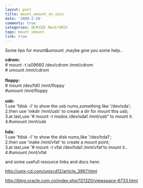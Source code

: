 ```yaml
---
layout: post
title: mount_umount_on_unix
date: '2009-2-28'
comments: true
categories: 技术归总 Mac&*UNIX
tags: mount umount
link: true
---
```

<p>Some tips for mount&amp;umount ,maybe give you some help..</p>
<p><strong>cdrom:</strong><br />
# mount -t is09660 /dev/cdrom /mnt/cdrom<br />
# umount /mnt/cdrom<br />
<br />
<strong>floppy:</strong><br />
# mount /dev/fd0 /mnt/floppy<br />
#umount /mnt/floppy<br />
<br />
<strong>usb:</strong><br />
1.use 'fdisk -l' to show the usb nums,something like '/dev/sda';<br />
2.then use 'mkdir /mnt/usb' to create a dir for mount this usb;<br />
3.at last,use '# mount -t msdos /dev/sda1 /mnt/usb&quot; to mount it.<br />
4.#umount /mnt/usb<br />
<br />
<strong>hda:</strong><br />
1.use 'fdisk -l' to show the disk nums,like '/dev/hda1';<br />
2.then use 'make /mnt/vfat' to create a mount point;<br />
3.at last,use '# mount -t vfat /dev/hda1 /mnt/vfat'to mount it..<br />
4.#umount /mnt/vfat</p>
<p>and some usefull resource links and docs here:</p>
<p><a href="http://unix-cd.com/unixcd12/article_3967.html">http://unix-cd.com/unixcd12/article_3967.html</a></p>
<p><a href="http://blog.oracle.com.cn/index.php/121320/viewspace-6733.html">http://blog.oracle.com.cn/index.php/121320/viewspace-6733.html</a></p>
